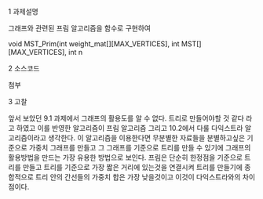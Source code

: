 
1 과제설명

그래프와 관련된 프림 알고리즘을 함수로 구현하여

void MST_Prim(int weight_mat[][MAX_VERTICES], int MST[][MAX_VERTICES], int n

2 소스코드

첨부

3 고찰

앞서 보았던 9.1 과제에서 그래프의 활용도를 알 수 없다. 트리로 만들어야할 것 같다 라고 하였고 이를 반영한 알고리즘이 프림 알고리즘 그리고 10.2에서 다룰 다익스트라 알고리즘이라고 생각한다. 
이 알고리즘을 이용한다면 무분별한 자료들을 분별하고싶은 기준으로 가중치 그래프를 만들고 그 그래프를 기준으로 트리를 만들 수 있기에 그래프의 활용방법을 만드는 가장 유용한 방법으로 보인다. 
프림은 단순히 한정점을 기준으로 트리를 만들고 트리를 기준으로 가장 짧은 거리에 있는것을 연결시켜 트리를 만들기에 종합적으로 트리 안의 간선들의 가중치 합은 가장 낮을것이고 이것이 다익스트라와의 차이점이다. 
